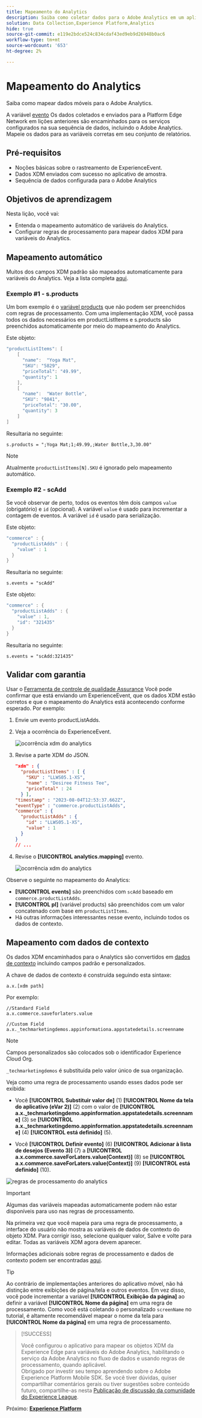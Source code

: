 ```yaml
---
title: Mapeamento do Analytics
description: Saiba como coletar dados para o Adobe Analytics em um aplicativo móvel.
solution: Data Collection,Experience Platform,Analytics
hide: true
source-git-commit: e119e2bdce524c834cdaf43ed9eb9d26948b0ac6
workflow-type: tm+mt
source-wordcount: '653'
ht-degree: 2%

---
```


# Mapeamento do Analytics

Saiba como mapear dados móveis para o Adobe Analytics.

A variável [evento](events.md) Os dados coletados e enviados para a Platform Edge Network em lições anteriores são encaminhados para os serviços configurados na sua sequência de dados, incluindo o Adobe Analytics. Mapeie os dados para as variáveis corretas em seu conjunto de relatórios.

## Pré-requisitos

* Noções básicas sobre o rastreamento de ExperienceEvent.
* Dados XDM enviados com sucesso no aplicativo de amostra.
* Sequência de dados configurada para o Adobe Analytics

## Objetivos de aprendizagem

Nesta lição, você vai:

* Entenda o mapeamento automático de variáveis do Analytics.
* Configurar regras de processamento para mapear dados XDM para variáveis do Analytics.

## Mapeamento automático

Muitos dos campos XDM padrão são mapeados automaticamente para variáveis do Analytics. Veja a lista completa [aqui](https://experienceleague.adobe.com/docs/experience-platform/edge/data-collection/adobe-analytics/automatically-mapped-vars.html?lang=en).

### Exemplo #1 - s.products

Um bom exemplo é o [variável products](https://experienceleague.adobe.com/docs/analytics/implementation/vars/page-vars/products.html?lang=en) que não podem ser preenchidos com regras de processamento. Com uma implementação XDM, você passa todos os dados necessários em productListItems e s.products são preenchidos automaticamente por meio do mapeamento do Analytics.

Este objeto:

```swift
"productListItems": [
    [
      "name":  "Yoga Mat",
      "SKU": "5829",
      "priceTotal": "49.99",
      "quantity": 1
    ],
    [
      "name":  "Water Bottle",
      "SKU": "9841",
      "priceTotal": "30.00",
      "quantity": 3
    ]
]
```

Resultaria no seguinte:

```
s.products = ";Yoga Mat;1;49.99,;Water Bottle,3,30.00"
```

>[!NOTE]
>
>Atualmente `productListItems[N].SKU` é ignorado pelo mapeamento automático.

### Exemplo #2 - scAdd

Se você observar de perto, todos os eventos têm dois campos `value` (obrigatório) e `id` (opcional). A variável `value` é usado para incrementar a contagem de eventos. A variável `id` é usado para serialização.

Este objeto:

```swift
"commerce" : {
  "productListAdds" : {
    "value" : 1
  }
}
```

Resultaria no seguinte:

```
s.events = "scAdd"
```

Este objeto:

```swift
"commerce" : {
  "productListAdds" : {
    "value" : 1,
    "id": "321435"
  }
}
```

Resultaria no seguinte:

```
s.events = "scAdd:321435"
```

## Validar com garantia

Usar o [Ferramenta de controle de qualidade Assurance](assurance.md) Você pode confirmar que está enviando um ExperienceEvent, que os dados XDM estão corretos e que o mapeamento do Analytics está acontecendo conforme esperado. Por exemplo:

1. Envie um evento productListAdds.

1. Veja a ocorrência do ExperienceEvent.

   ![ocorrência xdm do analytics](assets/analytics-assurance-experiencevent.png)

1. Revise a parte XDM do JSON.

   ```json
   "xdm" : {
     "productListItems" : [ {
       "SKU" : "LLWS05.1-XS",
       "name" : "Desiree Fitness Tee",
       "priceTotal" : 24
     } ],
   "timestamp" : "2023-08-04T12:53:37.662Z",
   "eventType" : "commerce.productListAdds",
   "commerce" : {
     "productListAdds" : {
       "id" : "LLWS05.1-XS",
       "value" : 1
     }
   }
   // ...
   ```

1. Revise o **[!UICONTROL analytics.mapping]** evento.

   ![ocorrência xdm do analytics](assets/analytics-assurance-mapping.png)

Observe o seguinte no mapeamento do Analytics:

* **[!UICONTROL events]** são preenchidos com `scAdd` baseado em `commerce.productListAdds`.
* **[!UICONTROL pl]** (variável products) são preenchidos com um valor concatenado com base em `productListItems`.
* Há outras informações interessantes nesse evento, incluindo todos os dados de contexto.


## Mapeamento com dados de contexto

Os dados XDM encaminhados para o Analytics são convertidos em [dados de contexto](https://experienceleague.adobe.com/docs/mobile-services/ios/getting-started-ios/proc-rules.html?lang=en) incluindo campos padrão e personalizados.

A chave de dados de contexto é construída seguindo esta sintaxe:

```
a.x.[xdm path]
```

Por exemplo:

```
//Standard Field
a.x.commerce.saveforlaters.value

//Custom Field
a.x._techmarketingdemos.appinformationa.appstatedetails.screenname
```

>[!NOTE]
>
>Campos personalizados são colocados sob o identificador Experience Cloud Org.
>
>`_techmarketingdemos` é substituída pelo valor único de sua organização.


Veja como uma regra de processamento usando esses dados pode ser exibida:

* Você **[!UICONTROL Substituir valor de]** (1) **[!UICONTROL Nome da tela do aplicativo (eVar 2)]** (2) com o valor de **[!UICONTROL a.x._techmarketingdemo.appinformation.appstatedetails.screenname]** (3) se **[!UICONTROL a.x._techmarketingdemo.appinformation.appstatedetails.screenname]** (4) **[!UICONTROL está definido]** (5).

* Você **[!UICONTROL Definir evento]** (6) **[!UICONTROL Adicionar à lista de desejos (Evento 3)]** (7) a **[!UICONTROL a.x.commerce.saveForLaters.value(Context)]** (8) se **[!UICONTROL a.x.commerce.saveForLaters.value(Context)]** (9) **[!UICONTROL está definido]** (10).

![regras de processamento do analytics](assets/analytics-processing-rules.png)

>[!IMPORTANT]
>
>
>Algumas das variáveis mapeadas automaticamente podem não estar disponíveis para uso nas regras de processamento.
>
>
>Na primeira vez que você mapeia para uma regra de processamento, a interface do usuário não mostra as variáveis de dados de contexto do objeto XDM. Para corrigir isso, selecione qualquer valor, Salve e volte para editar. Todas as variáveis XDM agora devem aparecer.


Informações adicionais sobre regras de processamento e dados de contexto podem ser encontradas [aqui](https://experienceleague.adobe.com/docs/analytics-learn/tutorials/implementation/implementation-basics/map-contextdata-variables-into-props-and-evars-with-processing-rules.html?lang=en).

>[!TIP]
>
>Ao contrário de implementações anteriores do aplicativo móvel, não há distinção entre exibições de página/tela e outros eventos. Em vez disso, você pode incrementar a variável **[!UICONTROL Exibição da página]** ao definir a variável **[!UICONTROL Nome da página]** em uma regra de processamento. Como você está coletando o personalizado `screenName` no tutorial, é altamente recomendável mapear o nome da tela para **[!UICONTROL Nome da página]** em uma regra de processamento.

>[!SUCCESS]
>
>Você configurou o aplicativo para mapear os objetos XDM da Experience Edge para variáveis do Adobe Analytics, habilitando o serviço da Adobe Analytics no fluxo de dados e usando regras de processamento, quando aplicável.<br/> Obrigado por investir seu tempo aprendendo sobre o Adobe Experience Platform Mobile SDK. Se você tiver dúvidas, quiser compartilhar comentários gerais ou tiver sugestões sobre conteúdo futuro, compartilhe-as nesta [Publicação de discussão da comunidade do Experience League](https://experienceleaguecommunities.adobe.com/t5/adobe-experience-platform-launch/tutorial-discussion-implement-adobe-experience-cloud-in-mobile/td-p/443796).

Próximo: **[Experience Platform](platform.md)**
